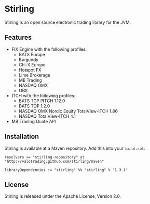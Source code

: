Stirling
========

Stirling is an open source electronic trading library for the JVM.


Features
--------

  - FIX Engine with the following profiles:
    - BATS Europe
    - Burgundy
    - Chi-X Europe
    - Hotspot FX
    - Lime Brokerage
    - MB Trading
    - NASDAQ OMX
    - UBS
  - ITCH with the following profiles:
    - BATS TCP PITCH 1.12.0
    - BATS TOP 1.2.0
    - NASDAQ OMX Nordic Equity TotalView-ITCH 1.86
    - NASDAQ TotalView-ITCH 4.1
  - MB Trading Quote API


Installation
------------

Stirling is available at a Maven repository. Add this into your `build.sbt`:

    resolvers += "stirling-repository" at "http://valotrading.github.com/stirling/maven"

    libraryDependencies += "stirling" %% "stirling" % "1.3.1"


License
-------

Stirling is released under the Apache License, Version 2.0.
